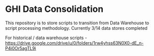 # GHI Data Consolidation
 
This repository is to store scripts to transition from Data Warehouse to script processing methodology.
Currently 3/14 data stores completed

For historical / data warehouse scripts - https://drive.google.com/drive/u/0/folders/1rw4yhss63N0X0-dE_n-P4i0Or5agTL9i

